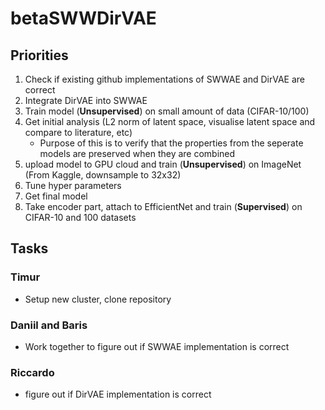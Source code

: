 # betaSWWDirVAE

## Priorities
1. Check if existing github implementations of SWWAE and DirVAE are correct
2. Integrate DirVAE into SWWAE
3. Train model (**Unsupervised**) on small amount of data (CIFAR-10/100)
4. Get initial analysis (L2 norm of latent space, visualise latent space and compare to literature, etc)
   - Purpose of this is to verify that the properties from the seperate models are preserved when they are combined
6. upload model to GPU cloud and train (**Unsupervised**) on ImageNet (From Kaggle, downsample to 32x32)
7. Tune hyper parameters
8. Get final model
9. Take encoder part, attach to EfficientNet and train (**Supervised**) on CIFAR-10 and 100 datasets

## Tasks
### Timur
- Setup new cluster, clone repository

### Daniil and Baris
- Work together to figure out if SWWAE implementation is correct

### Riccardo
- figure out if DirVAE implementation is correct
